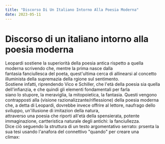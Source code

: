 ```yaml
---
title: "Discorso Di Un Italiano Intorno Alla Poesia Moderna"
date: 2023-05-11
---
```

# Discorso di un italiano intorno alla poesia moderna 
  
  
Leopardi sostiene la superiorità della poesia antica rispetto a quella moderna scrivendo che, mentre la prima nasce dalla   
fantasia fanciullesca del poeta, quest'ultima cerca di allinearsi al concetto illuminista della supremazia della rgione sul sentimento.  
Sostiene infatti, riprendendo Vico e Schiller, che l'età della poesia sia quella dell'infianzia, e che quindi gli elementi fondamentali per farla   
siano lo stupore, la meraviglia, la mitopoietica, la fantasia. Questi vengono contrapposti alla (visione razionalizzante/riflessione) della poesia moderna  
che, a detta di Leopardi, dovrebbe invece offrire al lettore, naufrago dello sviluppo, un'illusione di imitazion della natura,  
attraverso una poesia che riporti all'età della spensierata, potente immaginazione, cartteristica naturale degli antichi: la fanciullezza.   
Dice ciò seguendo la struttura di un testo argomentativo serrato: prsenta la sua tesi usando l'anafora del connettivo "quando" per creare una   
climax:   
